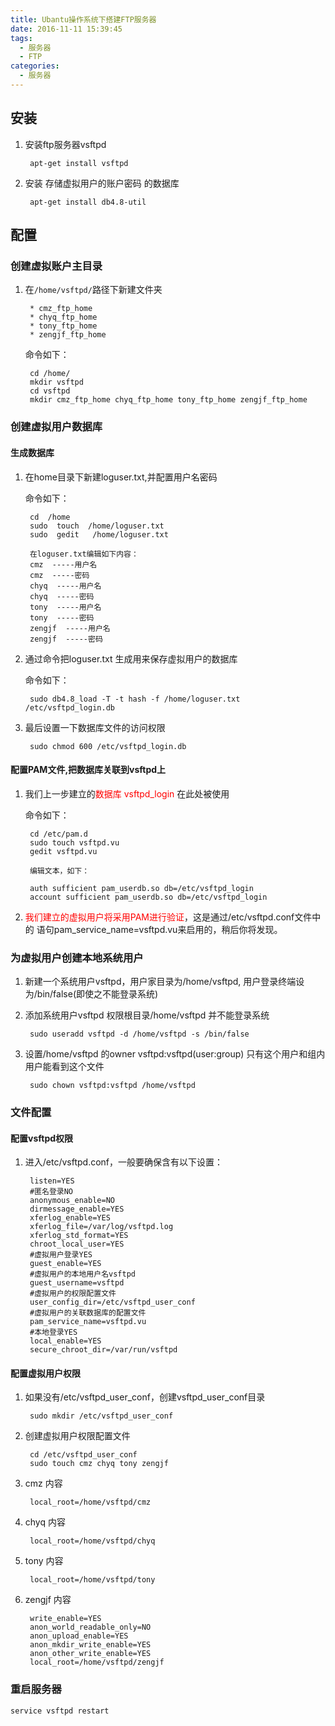 ```yaml
---
title: Ubantu操作系统下搭建FTP服务器
date: 2016-11-11 15:39:45
tags: 
  - 服务器
  - FTP
categories:
  - 服务器
---
```

## 安装

1. 安装ftp服务器vsftpd

		apt-get install vsftpd
		
2. 安装 存储虚拟用户的账户密码 的数据库

		apt-get install db4.8-util

<!-- more -->
## 配置

### 创建虚拟账户主目录

1. 在`/home/vsftpd/`路径下新建文件夹
		
		* cmz_ftp_home
		* chyq_ftp_home
		* tony_ftp_home 
		* zengjf_ftp_home

	命令如下：

		cd /home/  
		mkdir vsftpd  
		cd vsftpd  
		mkdir cmz_ftp_home chyq_ftp_home tony_ftp_home zengjf_ftp_home


### 创建虚拟用户数据库

#### 生成数据库

1. 在home目录下新建loguser.txt,并配置用户名密码  

 	命令如下：
	
		cd  /home
		sudo  touch  /home/loguser.txt
		sudo  gedit   /home/loguser.txt
		
		在loguser.txt编辑如下内容：
		cmz  -----用户名
		cmz  -----密码
		chyq  -----用户名
		chyq  -----密码
		tony  -----用户名
		tony  -----密码
		zengjf  -----用户名
		zengjf  -----密码
	
2. 通过命令把loguser.txt 生成用来保存虚拟用户的数据库

	命令如下：

		sudo db4.8_load -T -t hash -f /home/loguser.txt /etc/vsftpd_login.db

3. 最后设置一下数据库文件的访问权限

		sudo chmod 600 /etc/vsftpd_login.db

#### 配置PAM文件,把数据库关联到vsftpd上

1. 我们上一步建立的<font color=red>数据库 vsftpd_login </font>在此处被使用

	命令如下：
	
		cd /etc/pam.d
		sudo touch vsftpd.vu 
		gedit vsftpd.vu 
		
		编辑文本，如下：
		
		auth sufficient pam_userdb.so db=/etc/vsftpd_login
		account sufficient pam_userdb.so db=/etc/vsftpd_login
	
2. <font color=red>我们建立的虚拟用户将采用PAM进行验证</font>，这是通过/etc/vsftpd.conf文件中的 语句pam_service_name=vsftpd.vu来启用的，稍后你将发现。


### 为虚拟用户创建本地系统用户


1. 新建一个系统用户vsftpd，用户家目录为/home/vsftpd, 用户登录终端设为/bin/false(即使之不能登录系统)

2. 添加系统用户vsftpd 权限根目录/home/vsftpd 并不能登录系统

		sudo useradd vsftpd -d /home/vsftpd -s /bin/false
	
3. 设置/home/vsftpd 的owner vsftpd:vsftpd(user:group)
只有这个用户和组内用户能看到这个文件

		sudo chown vsftpd:vsftpd /home/vsftpd


### 文件配置

#### 配置vsftpd权限

1. 进入/etc/vsftpd.conf，一般要确保含有以下设置：

		listen=YES
		#匿名登录NO
		anonymous_enable=NO 
		dirmessage_enable=YES 
		xferlog_enable=YES 
		xferlog_file=/var/log/vsftpd.log 
		xferlog_std_format=YES 
		chroot_local_user=YES
		#虚拟用户登录YES
		guest_enable=YES
		#虚拟用户的本地用户名vsftpd
		guest_username=vsftpd
		#虚拟用户的权限配置文件
		user_config_dir=/etc/vsftpd_user_conf 
		#虚拟用户的关联数据库的配置文件
		pam_service_name=vsftpd.vu 
		#本地登录YES
		local_enable=YES 
		secure_chroot_dir=/var/run/vsftpd

#### 配置虚拟用户权限

1. 如果没有/etc/vsftpd_user_conf，创建vsftpd_user_conf目录

		sudo mkdir /etc/vsftpd_user_conf

2. 创建虚拟用户权限配置文件

		cd /etc/vsftpd_user_conf 
		sudo touch cmz chyq tony zengjf

3. cmz 内容

		local_root=/home/vsftpd/cmz

4. chyq 内容

		local_root=/home/vsftpd/chyq

5. tony 内容

		local_root=/home/vsftpd/tony 
	
6. zengjf 内容

		write_enable=YES
		anon_world_readable_only=NO 
		anon_upload_enable=YES 
		anon_mkdir_write_enable=YES 
		anon_other_write_enable=YES 
		local_root=/home/vsftpd/zengjf

### 重启服务器

	service vsftpd restart